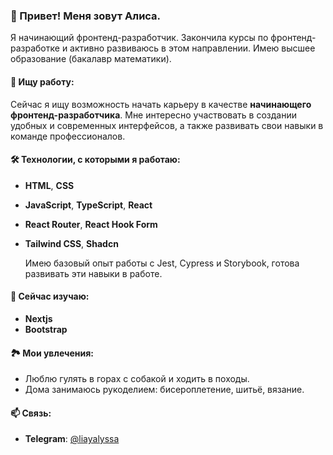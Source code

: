 ### 👋 Привет! Меня зовут Алиса.

Я начинающий фронтенд-разработчик. Закончила курсы по фронтенд-разработке и активно развиваюсь в этом направлении. Имею высшее образование (бакалавр математики).  

#### 🎯 Ищу работу:
Сейчас я ищу возможность начать карьеру в качестве **начинающего фронтенд-разработчика**. Мне интересно участвовать в создании удобных и современных интерфейсов, а также развивать свои навыки в команде профессионалов.  

#### 🛠️ Технологии, с которыми я работаю:
- **HTML**, **CSS** 
- **JavaScript**, **TypeScript**, **React**
- **React Router**, **React Hook Form**  
- **Tailwind CSS**, **Shadcn**
  
  Имею базовый опыт работы с Jest, Cypress и Storybook, готова развивать эти навыки в работе.

#### 🌱 Сейчас изучаю:
- **Nextjs**
- **Bootstrap**

#### 🏞️ Мои увлечения:
- Люблю гулять в горах с собакой и ходить в походы.  
- Дома занимаюсь рукоделием: бисероплетение, шитьё, вязание.  

#### 📫 Связь:
- **Telegram**: [@liayalyssa](https://t.me/liayalyssa)
